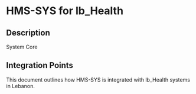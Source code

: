 # HMS-SYS for lb_Health

## Description

System Core

## Integration Points

This document outlines how HMS-SYS is integrated with lb_Health systems in Lebanon.
